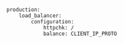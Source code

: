 <!-- usedin: [ _includes/_inlines/Deployment/common/building-a-manifest-file/building-a-manifest-file_gce-load-balancer.md] -->

```

production:
    load_balancer:
        configuration:
            httpchk: /
            balance: CLIENT_IP_PROTO

```
